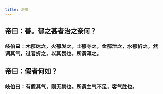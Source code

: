 ```yaml
---
title: 治郁
---
```


## 帝曰：善。郁之甚者治之奈何？
### 岐伯曰：木郁达之，火郁发之，土郁夺之，金郁泄之，水郁折之，然调其气，过者折之，以其畏也，所谓泻之。
## 帝曰：假者何如？
### 岐伯曰：有假其气，则无禁也。所谓主气不足，客气胜也。
